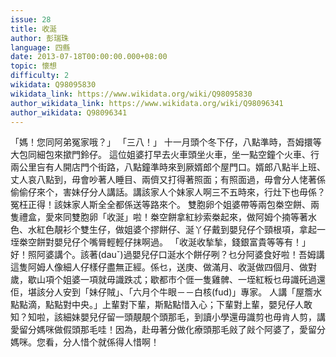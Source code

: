 ```yaml
---
issue: 28
title: 收涎
author: 彭瑞珠
language: 四縣
date: 2013-07-18T00:00:00.000+08:00
topic: 懷想
difficulty: 2
wikidata: Q98095830
wikidata_link: https://www.wikidata.org/wiki/Q98095830
author_wikidata_link: https://www.wikidata.org/wiki/Q98096341
author_wikidata: Q98096341
---
```

「媽！您同阿弟冤家哦？」
「三八！」
十一月頭个冬下仔，八點準時，吾姆擐等大包同細包來撳門鈴仔。
這位姐婆打早去火車頭坐火車，坐一點空鐘个火車、行兩公里吂有人開店門个街路，八點鐘準時來到厥婿郎个屋門口。婿郎八點半上班、丈人哀八點到，毋會吵著人睡目、兩儕又打得著照面；有照面過，毋會分人恅著係偷偷仔來个，害妹仔分人講話。講該家人个妹家人啊三不五時來，行灶下也毋係？冤枉正得！該妹家人斯全全都係送等路來个。
雙胞卵个姐婆帶等兩包桊空餅、兩隻禮盒，愛來同雙胞卵「收涎」啦！桊空餅拿紅紗索桊起來，做阿姆个揇等著水色、水紅色靚衫个雙生仔，做姐婆个摎餅仔、涎丫仔戴到嬰兒仔个頸根項，拿起一垤桊空餅對嬰兒仔个嘴脣輕輕仔抹啊過。
「收涎收揫揫，錢銀富貴等等有！」
好！照阿婆講个。該著(dauˇ)過嬰兒仔口涎水个餅仔咧？乜分阿婆食好啦！吾姆講這隻阿姆人像細人仔樣仔盡無正經。係乜，送庚、做滿月、收涎做四個月、做對歲，歇山項个姐婆一項就毋識跌忒；歇都市个𠊎一隻雞髀、一垤紅粄乜毋識矺過還佢，堪該分人安到「妹仔賊」、「六月个牛眼－－白核(fud)」專家。
人講「屋簷水點點滴，點點對中央。」上輩對下輩，斯點點惜入心；下輩對上輩，嬰兒仔人敢知？知啦，該細妹嬰兒仔留一頭靚靚个頭那毛，到讀小學還毋識剪也毋肯人剪，講愛留分媽咪做假頭那毛哇！因為，赴毋著分做化療頭那毛㪐了㪐个阿婆了，愛留分媽咪。您看，分人惜个就係得人惜啊！